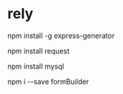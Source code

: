 # rely

npm install -g express-generator

npm install request

npm install mysql

npm i --save formBuilder